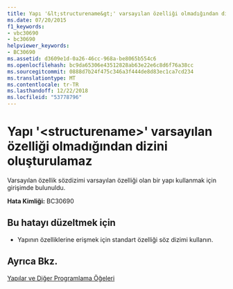 ```yaml
---
title: Yapı '&lt;structurename&gt;' varsayılan özelliği olmadığından dizini oluşturulamaz
ms.date: 07/20/2015
f1_keywords:
- vbc30690
- bc30690
helpviewer_keywords:
- BC30690
ms.assetid: d3609e1d-0a26-46cc-968a-be8065b554c6
ms.openlocfilehash: bc9da65306e43512828ab63e22e6c8d6f76a38cc
ms.sourcegitcommit: 0888d7b24f475c346a3f444de8d83ec1ca7cd234
ms.translationtype: MT
ms.contentlocale: tr-TR
ms.lasthandoff: 12/22/2018
ms.locfileid: "53778796"
---
```

# <a name="structure-ltstructurenamegt-cannot-be-indexed-because-it-has-no-default-property"></a>Yapı '&lt;structurename&gt;' varsayılan özelliği olmadığından dizini oluşturulamaz
Varsayılan özellik sözdizimi varsayılan özelliği olan bir yapı kullanmak için girişimde bulunuldu.  
  
 **Hata Kimliği:** BC30690  
  
## <a name="to-correct-this-error"></a>Bu hatayı düzeltmek için  
  
-   Yapının özelliklerine erişmek için standart özelliği söz dizimi kullanın.  
  
## <a name="see-also"></a>Ayrıca Bkz.  

 [Yapılar ve Diğer Programlama Öğeleri](../../visual-basic/programming-guide/language-features/data-types/structures-and-other-programming-elements.md)  
 
